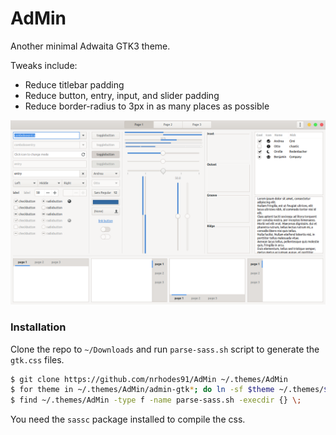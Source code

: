 # AdMin
Another minimal Adwaita GTK3 theme.

Tweaks include:
- Reduce titlebar padding
- Reduce button, entry, input, and slider padding
- Reduce border-radius to 3px in as many places as possible

![AdMin Widgets Image](img/AdMin-widgets.png "AdMin Widgets")


### Installation
Clone the repo to `~/Downloads` and run `parse-sass.sh` script to generate the
`gtk.css` files.

```sh
$ git clone https://github.com/nrhodes91/AdMin ~/.themes/AdMin
$ for theme in ~/.themes/AdMin/admin-gtk*; do ln -sf $theme ~/.themes/$theme
$ find ~/.themes/AdMin -type f -name parse-sass.sh -execdir {} \;
```

You need the `sassc` package installed to compile the css.
